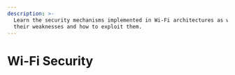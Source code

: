```yaml
---
description: >-
  Learn the security mechanisms implemented in Wi-Fi architectures as well as
  their weaknesses and how to exploit them.
---
```


# Wi-Fi Security

